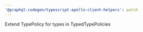 ```yaml
---
'@graphql-codegen/typescript-apollo-client-helpers': patch
---
```


Extend TypePolicy for types in TypedTypePolicies
